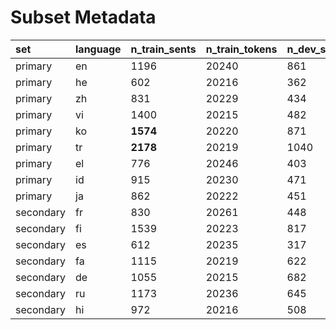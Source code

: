 # Subset Metadata

|set|language  |n_train_sents  |n_train_tokens  |n_dev_sents  |n_dev_tokens  |n_test_sents  |n_test_tokens  |avg_tokens_per_sentence|
| :---- | :------- | :------------ | :------------- | :---------- | :----------- | :----------- | :------------ | :---------------------- |
|primary| en       | 1196          | 20240          | 861         | 10747        | 894          | 10924         | 14.2023                 |
|primary| he       | 602           | 20216          | 362         | 10751        | 354          | 10924         | 31.7838                 |
|primary| zh       | 831           | 20229          | 434         | 10762        | 459          | 10949         | 24.3271                 |
|primary| vi       | 1400          | 20215          | 482         | 10755        | 746          | 10939         | 15.9471                 |
|primary| ko       | **1574**          | 20220          | 871         | 10752        | 881          | 10935         | **12.5998**                 |
|primary| tr       | **2178**          | 20219          | 1040        | 10757        | 1002         | 10922         | **9.92844**                 |
|primary| el       | 776           | 20246          | 403         | 10747        | 456          | 10922         | 25.6361                 |
|primary| id       | 915           | 20230          | 471         | 10750        | 515          | 10940         | 22.0516                 |
|primary| ja       | 862           | 20222          | 451         | 10786        | 454          | 10925         | 23.7312                 |
|secondary  |     fr|            830|           20261|          448|         10767|           416|          10295|                24.393743|
|secondary  |     fi|           1539|           20223|          817|         10757|           814|          10970|                13.233438|
|secondary  |     es|            612|           20235|          317|         10770|           337|          10965|                33.151659|
|secondary  |     fa|           1115|           20219|          622|         10765|           640|          10923|                17.630206|
|secondary  |     de|           1055|           20215|          682|         10756|           633|          10928|                17.678903|
|secondary  |     ru|           1173|           20236|          645|         10748|           608|          10939|                17.280709|
|secondary  |     hi|            972|           20216|          508|         10764|           529|          10934|                20.863116|